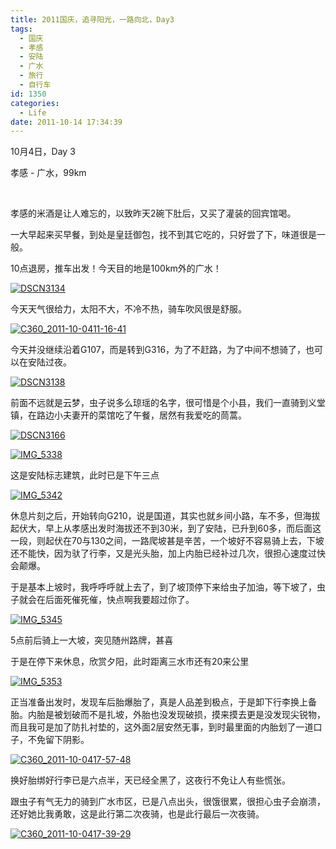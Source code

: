 ```yaml
---
title: 2011国庆，追寻阳光，一路向北，Day3
tags:
  - 国庆
  - 孝感
  - 安陆
  - 广水
  - 旅行
  - 自行车
id: 1350
categories:
  - Life
date: 2011-10-14 17:34:39
---
```


10月4日，Day 3

孝感 - 广水，99km

&nbsp;

孝感的米酒是让人难忘的，以致昨天2碗下肚后，又买了灌装的回宾馆喝。

一大早起来买早餐，到处是皇廷御包，找不到其它吃的，只好尝了下，味道很是一般。

10点退房，推车出发！今天目的地是100km外的广水！

[![](/images/2012/01/DSCN3134.jpg "DSCN3134")](/images/2012/01/DSCN3134.jpg)

今天天气很给力，太阳不大，不冷不热，骑车吹风很是舒服。

[![](/images/2012/01/C360_2011-10-0411-16-41.jpg "C360_2011-10-0411-16-41")](/images/2012/01/C360_2011-10-0411-16-41.jpg)

今天并没继续沿着G107，而是转到G316，为了不赶路，为了中间不想骑了，也可以在安陆过夜。

[![](/images/2012/01/DSCN3138.jpg "DSCN3138")](/images/2012/01/DSCN3138.jpg)

前面不远就是云梦，虫子说多么琼瑶的名字，很可惜是个小县，我们一直骑到义堂镇，在路边小夫妻开的菜馆吃了午餐，居然有我爱吃的茼蒿。

[![](/images/2012/01/DSCN3166.jpg "DSCN3166")](/images/2012/01/DSCN3166.jpg)

[![](/images/2011/10/IMG_5338.jpg "IMG_5338")](/images/2011/10/IMG_5338.jpg)

这是安陆标志建筑，此时已是下午三点

[![](/images/2011/10/IMG_5342.jpg "IMG_5342")](/images/2011/10/IMG_5342.jpg)

休息片刻之后，开始转向G210，说是国道，其实也就乡间小路，车不多，但海拔起伏大，早上从孝感出发时海拔还不到30米，到了安陆，已升到60多，而后面这一段，则起伏在70与130之间，一路爬坡甚是辛苦，一个坡好不容易骑上去，下坡还不能快，因为驮了行李，又是光头胎，加上内胎已经补过几次，很担心速度过快会颠爆。

于是基本上坡时，我呼呼呼就上去了，到了坡顶停下来给虫子加油，等下坡了，虫子就会在后面死催死催，快点啊我要超过你了。

[![](/images/2011/10/IMG_5345.jpg "IMG_5345")](/images/2011/10/IMG_5345.jpg)

5点前后骑上一大坡，突见随州路牌，甚喜

于是在停下来休息，欣赏夕阳，此时距离三水市还有20来公里

[![](/images/2011/10/IMG_5353.jpg "IMG_5353")](/images/2011/10/IMG_5353.jpg)

正当准备出发时，发现车后胎爆胎了，真是人品差到极点，于是卸下行李换上备胎。内胎是被划破而不是扎坡，外胎也没发现破损，摸来摸去更是没发现尖锐物，而且我可是加了防扎衬垫的，这外面2层安然无事，到时最里面的内胎划了一道口子，不免留下阴影。

[![](/images/2011/10/C360_2011-10-0417-57-48.jpg "C360_2011-10-0417-57-48")](/images/2011/10/C360_2011-10-0417-57-48.jpg)

换好胎绑好行李已是六点半，天已经全黑了，这夜行不免让人有些慌张。

跟虫子有气无力的骑到广水市区，已是八点出头，很饿很累，很担心虫子会崩溃，还好她比我勇敢，这是此行第二次夜骑，也是此行最后一次夜骑。

[![](/images/2011/10/C360_2011-10-0417-39-29.jpg "C360_2011-10-0417-39-29")](/images/2011/10/C360_2011-10-0417-39-29.jpg)